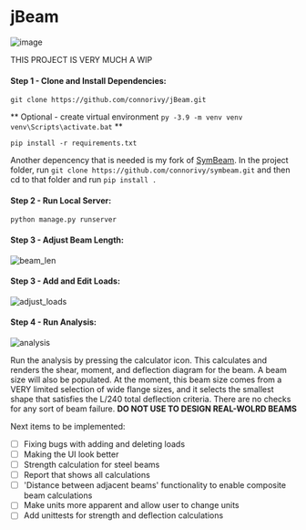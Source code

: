 # jBeam

![image](https://user-images.githubusercontent.com/43247197/165540716-4a783589-1d23-4045-a668-2e64cad28680.png)

THIS PROJECT IS VERY MUCH A WIP

#### Step 1 - Clone and Install Dependencies:
`git clone https://github.com/connorivy/jBeam.git`

** Optional - create virtual environment `py -3.9 -m venv venv` `venv\Scripts\activate.bat` **

`pip install -r requirements.txt`

Another depencency that is needed is my fork of [SymBeam](https://github.com/connorivy/symbeam).
In the project folder, run `git clone https://github.com/connorivy/symbeam.git` and then cd to that folder and run `pip install .`

#### Step 2 - Run Local Server:

`python manage.py runserver`

#### Step 3 - Adjust Beam Length:
![beam_len](https://user-images.githubusercontent.com/43247197/165534826-df4f4191-956f-4f21-89ae-407934aba5b5.gif)

#### Step 3 - Add and Edit Loads:
![adjust_loads](https://user-images.githubusercontent.com/43247197/165538640-82b14453-4eb8-4f72-807c-b5b82ac3dacf.gif)

#### Step 4 - Run Analysis:
![analysis](https://user-images.githubusercontent.com/43247197/165539721-e60104ed-bbf3-41ee-b140-0b8c2366b115.gif)

Run the analysis by pressing the calculator icon. This calculates and renders the shear, moment, and deflection diagram for the beam. A beam size will also be populated. At the moment, this beam size comes from a VERY limited selection of wide flange sizes, and it selects the smallest shape that satisfies the L/240 total deflection criteria. There are no checks for any sort of beam failure. **DO NOT USE TO DESIGN REAL-WOLRD BEAMS**

Next items to be implemented:
- [ ] Fixing bugs with adding and deleting loads
- [ ] Making the UI look better
- [ ] Strength calculation for steel beams
- [ ] Report that shows all calculations
- [ ] 'Distance between adjacent beams' functionality to enable composite beam calculations
- [ ] Make units more apparent and allow user to change units
- [ ] Add unittests for strength and deflection calculations

